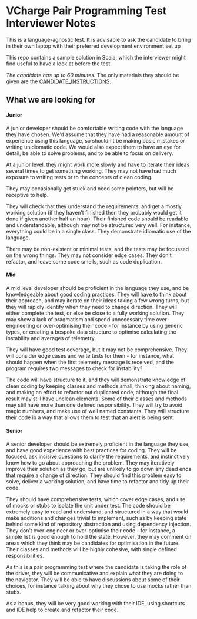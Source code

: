 # VCharge Pair Programming Test Interviewer Notes

This is a language-agnostic test. It is advisable to ask the candidate to bring in their own laptop with their preferred development environment set up

This repo contains a sample solution in Scala, which the interviewer might find useful to have a look at before the test.

*The candidate has up to 60 minutes.* The only materials they should be given are the [CANDIDATE_INSTRUCTIONS](CANDIDATE_INSTRUCTIONS.md).

## What we are looking for

#### Junior

A junior developer should be comfortable writing code with the language they have chosen. We’d assume that they have had a reasonable amount of experience using this language, so shouldn’t be making basic mistakes or writing unidiomatic code. We would also expect them to have an eye for detail, be able to solve problems, and to be able to focus on delivery.

At a junior level, they might work more slowly and have to iterate their ideas several times to get something working. They may not have had much exposure to writing tests or to the concepts of clean coding.

They may occasionally get stuck and need some pointers, but will be receptive to help.

They will check that they understand the requirements, and get a mostly working solution (if they haven’t finished then they probably would get it done if given another half an hour). Their finished code should be readable and understandable, although may not be structured very well. For instance, everything could be in a single class. They demonstrate idiomatic use of the language.

There may be non-existent or minimal tests, and the tests may be focussed on the wrong things. They may not consider edge cases. They don’t refactor, and leave some code smells, such as code duplication.



#### Mid

A mid level developer should be proficient in the language they use, and be knowledgeable about good coding practices. They will have to think about their approach, and may iterate on their ideas taking a few wrong turns, but they will rapidly identify when they need to change direction. They will either complete the test, or else be close to a fully working solution. They may show a lack of pragmatism and spend unnecessary time over-engineering or over-optimising their code - for instance by using generic types, or creating a bespoke data structure to optimise calculating the instability and averages of telemetry.

They will have good test coverage, but it may not be comprehensive. They will consider edge cases and write tests for them - for instance, what should happen when the first telemetry message is received, and the program requires two messages to check for instability?

The code will have structure to it, and they will demonstrate knowledge of clean coding by keeping classes and methods small, thinking about naming, and making an effort to refactor out duplicated code, although the final result may still have unclean elements. Some of their classes and methods may still have more than one defined responsibility. They will try to avoid magic numbers, and make use of well named constants. They will structure their code in a way that allows them to test that an alert is being sent.


#### Senior

A senior developer should be extremely proficient in the language they use, and have good experience with  best practices for coding. They will be focused, ask incisive questions to clarify the requirements, and instinctively know how to go about approaching the problem. They may iteratively improve their solution as they go, but are unlikely to go down any dead ends that require a change of direction. They should find this problem easy to solve, deliver a working solution, and have time to refactor and tidy up their code.

They should have comprehensive tests, which cover edge cases, and use of mocks or stubs to isolate the unit under test. The code should be extremely easy to read and understand, and structured in a way that would make additions and changes trivial to implement, such as by keeping state behind some kind of repository abstraction and using dependency injection. They don’t over-engineer or over-optimise their code - for instance, a simple list is good enough to hold the state. However, they may comment on areas which they think may be candidates for optimisation in the future. Their classes and methods will be highly cohesive, with single defined responsibilities.

As this is a pair programming test where the candidate is taking the role of the driver, they will be communicative and explain what they are doing to the navigator. They will be able to have discussions about some of their choices, for instance talking about why they chose to use mocks rather than stubs.

As a bonus, they will be very good working with their IDE, using shortcuts and IDE help to create and refactor their code.

